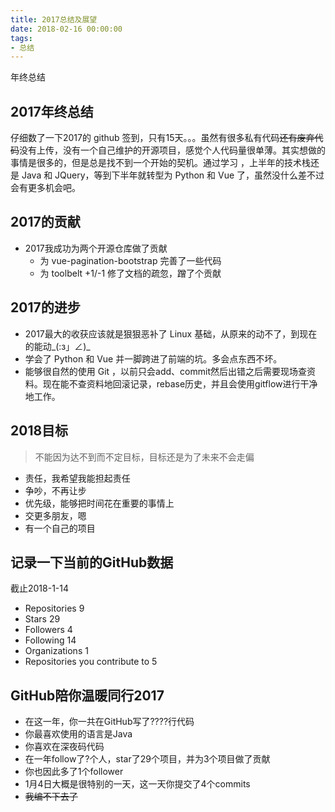 ```yaml
---
title: 2017总结及展望
date: 2018-02-16 00:00:00
tags:
- 总结
---
```


年终总结
<!--more-->

## 2017年终总结

仔细数了一下2017的 github 签到，只有15天。。。虽然有很多私有代码~~还有废弃代码~~没有上传，没有一个自己维护的开源项目，感觉个人代码量很单薄。其实想做的事情是很多的，但是总是找不到一个开始的契机。通过学习	，上半年的技术栈还是 Java 和 JQuery，等到下半年就转型为 Python 和 Vue 了，虽然没什么差不过会有更多机会吧。

## 2017的贡献

- 2017我成功为两个开源仓库做了贡献
	- 为 vue-pagination-bootstrap 完善了一些代码
	- 为 toolbelt +1/-1 修了文档的疏忽，蹭了个贡献

## 2017的进步

- 2017最大的收获应该就是狠狠恶补了 Linux 基础，从原来的动不了，到现在的能动_(:з」∠)_
- 学会了 Python 和 Vue 并一脚跨进了前端的坑。多会点东西不坏。
- 能够很自然的使用 Git ，以前只会add、commit然后出错之后需要现场查资料。现在能不查资料地回滚记录，rebase历史，并且会使用gitflow进行干净地工作。

## 2018目标

> 不能因为达不到而不定目标，目标还是为了未来不会走偏

- 责任，我希望我能担起责任
- 争吵，不再让步
- 优先级，能够把时间花在重要的事情上
- 交更多朋友，嗯
- 有一个自己的项目

## 记录一下当前的GitHub数据

截止2018-1-14
- Repositories 9
- Stars 29
- Followers 4
- Following 14
- Organizations 1
- Repositories you contribute to 5

## GitHub陪你温暖同行2017

- 在这一年，你一共在GitHub写了????行代码
- 你最喜欢使用的语言是Java
- 你喜欢在深夜码代码
- 在一年follow了?个人，star了29个项目，并为3个项目做了贡献
- 你也因此多了1个follower
- 1月4日大概是很特别的一天，这一天你提交了4个commits
- ~~我编不下去了~~
